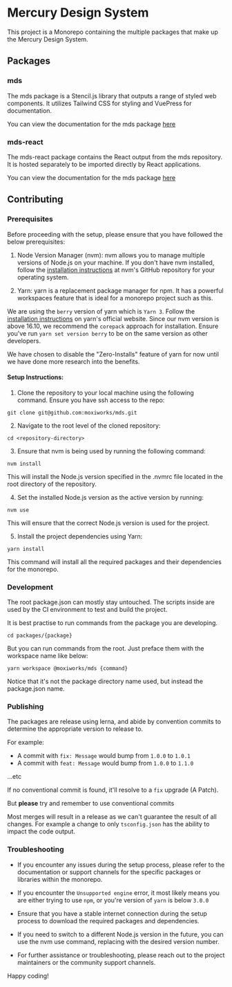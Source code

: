 # Mercury Design System

This project is a Monorepo containing the multiple packages that make up the Mercury Design System.
## Packages 

### mds

The mds package is a Stencil.js library that outputs a range of styled web components. It utilizes Tailwind CSS for styling and VuePress for documentation.

You can view the documentation for the mds package [here](./packages/mds/README.md)

### mds-react

The mds-react package contains the React output from the mds repository. It is hosted separately to be imported directly by React applications.

You can view the documentation for the mds package [here](./packages/mds-react/README.md)

## Contributing

### Prerequisites

Before proceeding with the setup, please ensure that you have followed the below prerequisites:

1. Node Version Manager (nvm): nvm allows you to manage multiple versions of Node.js on your machine. If you don't have nvm installed, follow the [installation instructions](https://github.com/nvm-sh/nvm) at nvm's GitHub repository for your operating system.

2. Yarn: yarn is a replacement package manager for npm. It has a powerful workspaces feature that is ideal for a monorepo project such as this. 

We are using the `berry` version of yarn which is `Yarn 3`. Follow the [installation instructions](https://yarnpkg.com/getting-started/install) on yarn's official website. Since our nvm version is above 16.10, we recommend the `corepack` approach for installation. Ensure you've run `yarn set version berry` to be on the same version as other developers.

We have chosen to disable the "Zero-Installs" feature of yarn for now until we have done more research into the benefits.

#### Setup Instructions:
1. Clone the repository to your local machine using the following command. Ensure you have ssh access to the repo:
```shell
git clone git@github.com:moxiworks/mds.git
```
2. Navigate to the root level of the cloned repository:
```shell
cd <repository-directory>
```
3. Ensure that nvm is being used by running the following command:
```shell
nvm install
```
This will install the Node.js version specified in the .nvmrc file located in the root directory of the repository.

4. Set the installed Node.js version as the active version by running:
```shell
nvm use
```
This will ensure that the correct Node.js version is used for the project.

5. Install the project dependencies using Yarn:
```shell
yarn install
```
This command will install all the required packages and their dependencies for the monorepo.

### Development
The root package.json can mostly stay untouched. The scripts inside are used by the CI environment to test and build the project.

It is best practise to run commands from the package you are developing. 
```shell
cd packages/{package}
```

But you can run commands from the root. Just preface them with the workspace name like below:
```shell
yarn workspace @moxiworks/mds {command}
```
Notice that it's not the package directory name used, but instead the package.json name.

### Publishing
The packages are release using lerna, and abide by convention commits to determine the appropriate version to release to.

For example:
- A commit with `fix: Message` would bump from `1.0.0` to `1.0.1`
- A commit with `feat: Message` would bump from `1.0.0` to `1.1.0`

...etc

If no conventional commit is found, it'll resolve to a `fix` upgrade (A Patch). 

But **please** try and remember to use conventional commits

Most merges will result in a release as we can't guarantee the result of all changes. For example a change to only `tsconfig.json` has the ability to impact the code output.

### Troubleshooting

- If you encounter any issues during the setup process, please refer to the documentation or support channels for the specific packages or libraries within the monorepo.

- If you encounter the `Unsupported engine` error, it most likely means you are either trying to use `npm`, or you're version of `yarn` is below `3.0.0`

- Ensure that you have a stable internet connection during the setup process to download the required packages and dependencies.

- If you need to switch to a different Node.js version in the future, you can use the nvm use <node-version> command, replacing <node-version> with the desired version number.

- For further assistance or troubleshooting, please reach out to the project maintainers or the community support channels.

Happy coding!